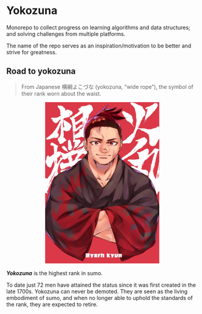 # Yokozuna

Monorepo to collect progress on learning algorithms and data structures;
and solving challenges from multiple platforms.

The name of the repo serves as an inspiration/motivation to be better
and strive for greatness.

## Road to yokozuna

> From Japanese 横綱よこづな (yokozuna, “wide rope”), the symbol of their rank worn
about the waist.

<p align="center">
    <img
    alt="ushio-hinomaru"
    src="readme.assets/ushio_hinomaru_hinomaru_zumou_drawn_by_kyunta.jpg" width="300">
</p>

***Yokozuna*** is the highest rank in sumo.

To date just 72 men have attained the status since it was first created in the
late 1700s.
Yokozuna can never be demoted. They are seen as the living embodiment of sumo, and
when no longer able to uphold the standards of the rank, they are expected to retire.
